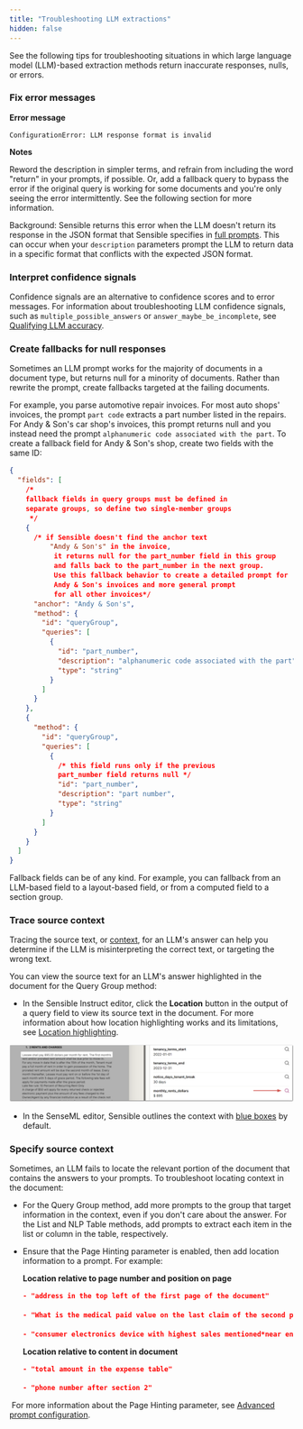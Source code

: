 ```yaml
---
title: "Troubleshooting LLM extractions"
hidden: false
---
```


See the following tips for troubleshooting situations in which large language model (LLM)-based extraction methods return inaccurate responses, nulls, or errors.

### Fix error messages

**Error message**

```
ConfigurationError: LLM response format is invalid
```

**Notes**

Reword the description in simpler terms, and refrain from including the word "return" in your prompts, if possible. Or, add a fallback query to bypass the error if the original query is working for some documents and you're only seeing the error intermittently. See the following section for more information.

Background: Sensible returns this error when the LLM doesn't return its response in the JSON format that Sensible specifies in [full prompts](doc:prompt). This can occur when your `description` parameters prompt the LLM to return data in a specific format that conflicts with the expected JSON format.

### Interpret confidence signals

Confidence signals are an alternative to confidence scores and to error messages. For information about troubleshooting LLM confidence signals, such as `multiple_possible_answers` or `answer_maybe_be_incomplete`, see [Qualifying LLM accuracy](doc:confidence).

### Create fallbacks for null responses

Sometimes an LLM prompt works for the majority of documents in a document type, but returns null for a minority of documents. Rather than rewrite the prompt, create fallbacks targeted at the failing documents.

For example, you parse automotive repair invoices.  For most auto shops' invoices, the prompt `part code` extracts a part number listed in the repairs. For Andy & Son's car shop's invoices, this prompt returns null and you instead need the prompt  `alphanumeric code associated with the part`. To create a fallback field for Andy & Son's shop, create two fields with the same ID:

```json
{
  "fields": [
    /*
    fallback fields in query groups must be defined in
    separate groups, so define two single-member groups
     */
    {
      /* if Sensible doesn't find the anchor text 
          "Andy & Son's" in the invoice,
           it returns null for the part_number field in this group
           and falls back to the part_number in the next group.
           Use this fallback behavior to create a detailed prompt for 
           Andy & Son's invoices and more general prompt
           for all other invoices*/
      "anchor": "Andy & Son's",
      "method": {
        "id": "queryGroup",
        "queries": [
          {
            "id": "part_number",
            "description": "alphanumeric code associated with the part",
            "type": "string"
          }
        ]
      }
    },
    {
      "method": {
        "id": "queryGroup",
        "queries": [
          {
            /* this field runs only if the previous
            part_number field returns null */
            "id": "part_number",
            "description": "part number",
            "type": "string"
          }
        ]
      }
    }
  ]
}
```

Fallback fields can be of any kind. For example, you can fallback from an LLM-based field to a layout-based field, or from a computed field to a section group.

### Trace source context

Tracing the source text, or [context](doc:prompt#notes), for an LLM's answer can help you determine if the LLM is misinterpreting the correct text, or targeting the wrong text.

You can view the source text for an LLM's answer highlighted in the document for the Query Group method:

- In the Sensible Instruct editor, click the **Location** button in the output of a query field to view its source text in the document.  For more information about how location highlighting works and its limitations, see [Location highlighting](doc:query-group#notes).

![Click to enlarge](https://raw.githubusercontent.com/sensible-hq/sensible-docs/main/readme-sync/assets/v0/images/final/location.png)

- In the SenseML editor, Sensible outlines the context with [blue boxes](doc:color) by default. 

### Specify source context

Sometimes, an LLM fails to locate the relevant portion of the document that contains the answers to your prompts. To troubleshoot locating context in the document:

- For the Query Group method, add more prompts to the group that target information in the context, even if you don't care about the answer. For the List and NLP Table methods, add prompts to extract each item in the list or column in the table, respectively. 

- Ensure that the Page Hinting parameter is enabled, then add location information to a prompt. For example:

    **Location relative to page number and position on page**

    ```json
    - "address in the top left of the first page of the document"
    
    - "What is the medical paid value on the last claim of the second page?"
    
    - "consumer electronics device with highest sales mentioned*near end of document"
    ```

    **Location relative to content in document**

    ```json
    - "total amount in the expense table"
    
    - "phone number after section 2"
    ```

​      For more information about the Page Hinting parameter, see [Advanced prompt configuration](doc:prompt).  
